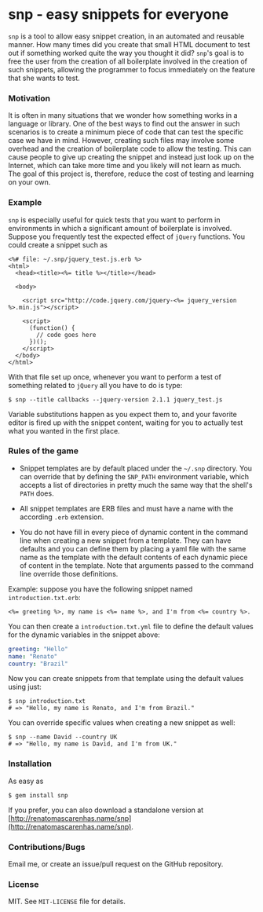 # snp - easy snippets for everyone

`snp` is a tool to allow easy snippet creation, in an automated and reusable manner.
How many times did you create that small HTML document to test out if something worked
quite the way you thought it did? `snp`'s goal is to free the user from the creation
of all boilerplate involved in the creation of such snippets, allowing the programmer
to focus immediately on the feature that she wants to test.

### Motivation

It is often in many situations that we wonder how something works in a language or
library. One of the best ways to find out the answer in such scenarios is to create
a minimum piece of code that can test the specific case we have in mind. However,
creating such files may involve some overhead and the creation of boilerplate code
to allow the testing. This can cause people to give up creating the snippet and instead
just look up on the Internet, which can take more time and you likely will not learn
as much. The goal of this project is, therefore, reduce the cost of testing and
learning on your own.

### Example

`snp` is especially useful for quick tests that you want to perform in environments
in which a significant amount of boilerplate is involved. Suppose you frequently
test the expected effect of `jQuery` functions. You could create a snippet such as

~~~erb
<%# file: ~/.snp/jquery_test.js.erb %>
<html>
  <head><title><%= title %></title></head>

  <body>

    <script src="http://code.jquery.com/jquery-<%= jquery_version %>.min.js"></script>

    <script>
      (function() {
        // code goes here
      })();
    </script>
  </body>
</html>
~~~

With that file set up once, whenever you want to perform a test of something related to
`jQuery` all you have to do is type:

~~~console
$ snp --title callbacks --jquery-version 2.1.1 jquery_test.js
~~~

Variable substitutions happen as you expect them to, and your favorite editor is fired up
with the snippet content, waiting for you to actually test what you wanted in the first place.

### Rules of the game

* Snippet templates are by default placed under the `~/.snp` directory. You can
override that by defining the `SNP_PATH` environment variable, which accepts a
list of directories in pretty much the same way that the shell's `PATH` does.

* All snippet templates are ERB files and must have a name with the according
`.erb` extension.

* You do not have fill in every piece of dynamic content in the command line when
creating a new snippet from a template. They can have defaults and you can define
them by placing a yaml file with the same name as the template with the default
contents of each dynamic piece of content in the template. Note that arguments
passed to the command line override those definitions.

Example: suppose you have the following snippet named `introduction.txt.erb`:

~~~erb
<%= greeting %>, my name is <%= name %>, and I'm from <%= country %>.
~~~

You can then create a `introduction.txt.yml` file to define the default values for
the dynamic variables in the snippet above:

~~~yaml
greeting: "Hello"
name: "Renato"
country: "Brazil"
~~~

Now you can create snippets from that template using the default values using just:

~~~console
$ snp introduction.txt
# => "Hello, my name is Renato, and I'm from Brazil."
~~~

You can override specific values when creating a new snippet as well:

~~~console
$ snp --name David --country UK
# => "Hello, my name is David, and I'm from UK."
~~~

### Installation

As easy as

~~~console
$ gem install snp
~~~

If you prefer, you can also download a standalone version at [http://renatomascarenhas.name/snp](http://renatomascarenhas.name/snp).

### Contributions/Bugs

Email me, or create an issue/pull request on the GitHub repository.

### License

MIT. See `MIT-LICENSE` file for details.
